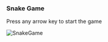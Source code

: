 ### Snake Game

Press any arrow key to start the game

![SnakeGame](https://user-images.githubusercontent.com/32913212/122987704-cd6e9c00-d398-11eb-8f6c-e0b71324811d.png)
